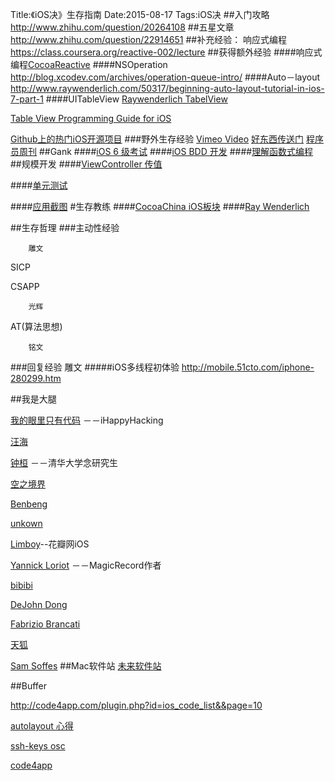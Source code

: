 Title:《iOS决》生存指南
Date:2015-08-17
Tags:iOS决
##入门攻略
http://www.zhihu.com/question/20264108
##五星文章
http://www.zhihu.com/question/22914651
##补充经验：
响应式编程
https://class.coursera.org/reactive-002/lecture
##获得额外经验
####响应式编程[CocoaReactive](http://www.raywenderlich.com/62796/reactivecocoa-tutorial-pt2)
####NSOperation
http://blog.xcodev.com/archives/operation-queue-intro/
####Auto－layout
http://www.raywenderlich.com/50317/beginning-auto-layout-tutorial-in-ios-7-part-1
####UITableView
[Raywenderlich TabelView](http://www.raywenderlich.com/?s=uitableView&cof=FORID%3A10)

[Table View Programming Guide for iOS](https://developer.apple.com/library/prerelease/ios/documentation/UserExperience/Conceptual/TableView_iPhone/AboutTableViewsiPhone/AboutTableViewsiPhone.html#//apple_ref/doc/uid/TP40007451
)

[Github上的热门iOS开源项目](http://www.cocoachina.com/industry/20130607/6358.html)
###野外生存经验
[Vimeo Video](https://vimeo.com/search?q=iOS)
[好东西传送门](http://memect.com/)
[程序员周刊](http://weekly.manong.io/issues/)
##Gank
####[iOS 6 级考试](http://blog.sunnyxx.com/2014/03/06/ios_exam_0/)
####[iOS BDD 开发](http://www.cocoachina.com/industry/20140218/7841.html)
####[理解函数式编程](http://www.cocoachina.com/programmer/20150805/12861.html)
##规模开发
####[ViewController 传值](http://www.tuicool.com/articles/uuAv2ia)

####[单元测试](http://blog.csdn.net/colorapp/article/details/47007431)

####[应用截图](http://www.cocoachina.com/industry/20140708/9066.html)
#生存教练
####[CocoaChina iOS板块](http://www.cocoachina.com/ios/)
####[Ray Wenderlich](http://www.raywenderlich.com)

##生存哲理
###主动性经验

		雕文
SICP

CSAPP

		光辉
AT(算法思想)

		铭文

###回复经验
		雕文
#####iOS多线程初体验
http://mobile.51cto.com/iphone-280299.htm

##我是大腿

[我的眼里只有代码](http://www.hackinglife.cn/) －－iHappyHacking

[汪海](http://blog.callmewhy.com/)

[钟桓](http://zhonghuan.info) －－清华大学念研究生


[空之境界](http://supermao.cn/)

[Benbeng](http://benbeng.leanote.com/)

[unkown](http://blog.nswebfrog.com)

[Limboy](http://limboy.me/ios/2014/01/05/ios-rest-client-implementation.html)--花瓣网iOS

[Yannick Loriot](http://yannickloriot.com/2012/03/magicalrecord-how-to-make-programming-with-core-data-pleasant/) －－MagicRecord作者


[bibibi](http://bibibi.me)

[DeJohn Dong](http://www.dejohndong.com)

[Fabrizio Brancati](http://www.fabriziobrancati.com)

[天狐](http://www.skyfox.org)

[Sam Soffes](soff.es)
##Mac软件站
[未来软件站](http://www.orsoon.com/Mac/62084.html)

##Buffer

http://code4app.com/plugin.php?id=ios_code_list&&page=10

[autolayout 心得](http://www.cocoachina.com/ios/20150422/11632.html)

[ssh-keys osc](https://git.oschina.net/oschina/git-osc/wikis/帮助#ssh-keys)

[code4app](http://old.code4app.com/ios/iOSSharedViewTransition/54057c24933bf0bb3a8b5385)